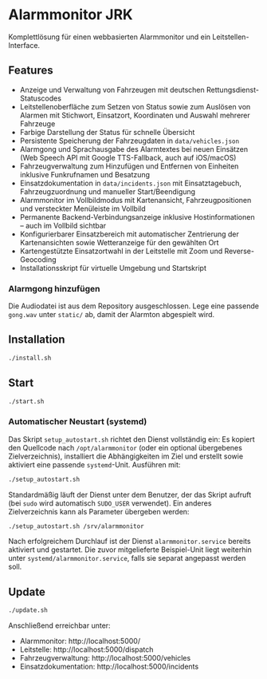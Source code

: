 # Alarmmonitor JRK

Komplettlösung für einen webbasierten Alarmmonitor und ein Leitstellen-Interface.

## Features
- Anzeige und Verwaltung von Fahrzeugen mit deutschen Rettungsdienst-Statuscodes
- Leitstellenoberfläche zum Setzen von Status sowie zum Auslösen von Alarmen mit Stichwort, Einsatzort, Koordinaten und Auswahl mehrerer Fahrzeuge
- Farbige Darstellung der Status für schnelle Übersicht
- Persistente Speicherung der Fahrzeugdaten in `data/vehicles.json`
- Alarmgong und Sprachausgabe des Alarmtextes bei neuen Einsätzen (Web Speech API mit Google TTS-Fallback, auch auf iOS/macOS)
- Fahrzeugverwaltung zum Hinzufügen und Entfernen von Einheiten inklusive Funkrufnamen und Besatzung
- Einsatzdokumentation in `data/incidents.json` mit Einsatztagebuch, Fahrzeugzuordnung und manueller Start/Beendigung
- Alarmmonitor im Vollbildmodus mit Kartenansicht, Fahrzeugpositionen und versteckter Menüleiste im Vollbild
- Permanente Backend-Verbindungsanzeige inklusive Hostinformationen – auch im Vollbild sichtbar
- Konfigurierbarer Einsatzbereich mit automatischer Zentrierung der Kartenansichten sowie Wetteranzeige für den gewählten Ort
- Kartengestützte Einsatzortwahl in der Leitstelle mit Zoom und Reverse-Geocoding
- Installationsskript für virtuelle Umgebung und Startskript

### Alarmgong hinzufügen

Die Audiodatei ist aus dem Repository ausgeschlossen. Lege eine passende
`gong.wav` unter `static/` ab, damit der Alarmton abgespielt wird.

## Installation
```bash
./install.sh
```

## Start
```bash
./start.sh
```

### Automatischer Neustart (systemd)

Das Skript `setup_autostart.sh` richtet den Dienst vollständig ein: Es kopiert
den Quellcode nach `/opt/alarmmonitor` (oder ein optional übergebenes
Zielverzeichnis), installiert die Abhängigkeiten im Ziel und erstellt sowie
aktiviert eine passende `systemd`-Unit. Ausführen mit:

```bash
./setup_autostart.sh
```

Standardmäßig läuft der Dienst unter dem Benutzer, der das Skript aufruft (bei
`sudo` wird automatisch `SUDO_USER` verwendet). Ein anderes Zielverzeichnis
kann als Parameter übergeben werden:

```bash
./setup_autostart.sh /srv/alarmmonitor
```

Nach erfolgreichem Durchlauf ist der Dienst `alarmmonitor.service` bereits
aktiviert und gestartet. Die zuvor mitgelieferte Beispiel-Unit liegt weiterhin
unter `systemd/alarmmonitor.service`, falls sie separat angepasst werden soll.

## Update
```bash
./update.sh
```

Anschließend erreichbar unter:
- Alarmmonitor: http://localhost:5000/
- Leitstelle: http://localhost:5000/dispatch
- Fahrzeugverwaltung: http://localhost:5000/vehicles
- Einsatzdokumentation: http://localhost:5000/incidents
